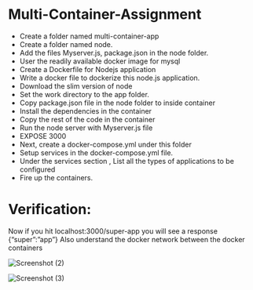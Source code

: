 # Multi-Container-Assignment
- Create a folder named  multi-container-app
- Create a folder named node. 
- Add the files Myserver.js, package.json in the node folder.
- User the readily available docker image for mysql
- Create a Dockerfile for Nodejs  application
- Write a docker file to  dockerize this node.js application.
- Download the slim version of node
- Set the work directory to the app folder. 
- Copy package.json file in the node folder to inside container
- Install the dependencies in the container
- Copy the rest of the code in the container
-  Run the node server with Myserver.js file
- EXPOSE 3000
- Next, create a docker-compose.yml under this folder
- Setup services in the docker-compose.yml file.
- Under the services section , List all the types of applications to be configured
- Fire up the containers.


# Verification:
	
Now if you hit localhost:3000/super-app you will see a response {“super”:”app”}
Also understand the docker network between the docker containers


![Screenshot (2)](https://github.com/manjusha-123/Multi-Container-Assignment/assets/155906033/ba383aff-4cdb-4a50-9de7-b7b83d4273a6)

![Screenshot (3)](https://github.com/manjusha-123/Multi-Container-Assignment/assets/155906033/2ee388ca-229f-4168-93b4-ff5f25f66cb4)

